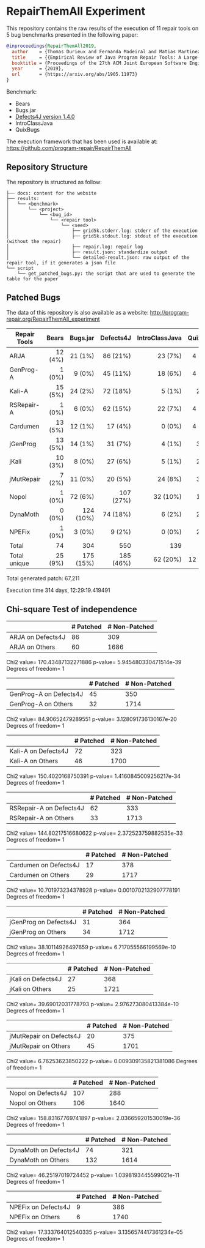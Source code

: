 # RepairThemAll Experiment

This repository contains the raw results of the execution of 11 repair tools on 5 bug benchmarks presented in the following paper:

```bibtex
@inproceedings{RepairThemAll2019,
  author    = {Thomas Durieux and Fernanda Madeiral and Matias Martinez and Rui Abreu},
  title     = {{Empirical Review of Java Program Repair Tools: A Large-Scale Experiment on 2,141 Bugs and 23,551 Repair Attempts}},
  booktitle = {Proceedings of the 27th ACM Joint European Software Engineering Conference and Symposium on the Foundations of Software Engineering (ESEC/FSE '19)},
  year      = {2019},
  url       = {https://arxiv.org/abs/1905.11973}
}
```

Benchmark:

* Bears
* Bugs.jar
* [Defects4J version 1.4.0](https://github.com/rjust/defects4j/tree/v1.4.0)
* IntroClassJava
* QuixBugs

The execution framework that has been used is available at: https://github.com/program-repair/RepairThemAll

## Repository Structure

The repository is structured as follow:

```
├── docs: content for the website
├── results: 
│   └── <benchmark>
│       └── <project>
│           └── <bug_id>
│               └── <repair tool>
│                   └── <seed>
│                       ├── grid5k.stderr.log: stderr of the execution
│                       ├── grid5k.stdout.log: stdout of the execution (without the repair)
│                       ├── repair.log: repair log
│                       ├── result.json: standardize output 
│                       └── detailed-result.json: raw output of the repair tool, if it generates a json file
└── script
    └── get_patched_bugs.py: the script that are used to generate the table for the paper
```


## Patched Bugs

The data of this repository is also available as a website: http://program-repair.org/RepairThemAll_experiment

| Repair Tools | Bears   | Bugs.jar  | Defects4J | IntroClassJava | QuixBugs | Total    |
| ------------ | -------:| ---------:| ---------:| --------------:| --------:| --------:|
| ARJA         | 12 (4%) | 21 (1%)   | 86 (21%)  | 23 (7%)        | 4 (10%)  | 146 (6%) |
| GenProg-A    | 1 (0%)  | 9 (0%)    | 45 (11%)  | 18 (6%)        | 4 (10%)  | 77 (3%)  |
| Kali-A       | 15 (5%) | 24 (2%)   | 72 (18%)  | 5 (1%)         | 2 (5%)   | 118 (5%) |
| RSRepair-A   | 1 (0%)  | 6 (0%)    | 62 (15%)  | 22 (7%)        | 4 (10%)  | 95 (4%)  |
| Cardumen     | 13 (5%) | 12 (1%)   | 17 (4%)   | 0 (0%)         | 4 (10%)  | 46 (2%)  |
| jGenProg     | 13 (5%) | 14 (1%)   | 31 (7%)   | 4 (1%)         | 3 (7%)   | 65 (3%)  |
| jKali        | 10 (3%) | 8 (0%)    | 27 (6%)   | 5 (1%)         | 2 (5%)   | 52 (2%)  |
| jMutRepair   | 7 (2%)  | 11 (0%)   | 20 (5%)   | 24 (8%)        | 3 (7%)   | 65 (3%)  |
| Nopol        | 1 (0%)  | 72 (6%)   | 107 (27%) | 32 (10%)       | 1 (2%)   | 213 (9%) |
| DynaMoth     | 0 (0%)  | 124 (10%) | 74 (18%)  | 6 (2%)         | 2 (5%)   | 206 (9%) |
| NPEFix       | 1 (0%)  | 3 (0%)    | 9 (2%)    | 0 (0%)         | 2 (5%)   | 15 (0%)  |
| Total        | 74      | 304       | 550       | 139            | 31       | 1,098    |
| Total unique | 25 (9%) | 175 (15%) | 185 (46%) | 62 (20%)       | 12 (30%) | 459 (21%)|

Total generated patch: 67,211

Execution time 314 days, 12:29:19.419491 

## Chi-square Test of independence

|                | # Patched | # Non-Patched |
| -------------- | --------- | ------------- |
| ARJA on Defects4J  | 86 | 309 |
| ARJA on Others  | 60 | 1686 |

Chi2 value= 170.43487132271886 p-value= 5.945480330471514e-39 Degrees of freedom= 1

|                | # Patched | # Non-Patched |
| -------------- | --------- | ------------- |
| GenProg-A on Defects4J  | 45 | 350 |
| GenProg-A on Others  | 32 | 1714 |

Chi2 value= 84.90652479289551 p-value= 3.128091736130167e-20 Degrees of freedom= 1

|                | # Patched | # Non-Patched |
| -------------- | --------- | ------------- |
| Kali-A on Defects4J  | 72 | 323 |
| Kali-A on Others  | 46 | 1700 |

Chi2 value= 150.4020168750391 p-value= 1.4160845009256217e-34 Degrees of freedom= 1

|                | # Patched | # Non-Patched |
| -------------- | --------- | ------------- |
| RSRepair-A on Defects4J  | 62 | 333 |
| RSRepair-A on Others  | 33 | 1713 |

Chi2 value= 144.80217516680622 p-value= 2.372523759882535e-33 Degrees of freedom= 1

|                | # Patched | # Non-Patched |
| -------------- | --------- | ------------- |
| Cardumen on Defects4J  | 17 | 378 |
| Cardumen on Others  | 29 | 1717 |

Chi2 value= 10.701973234378928 p-value= 0.0010702132907778191 Degrees of freedom= 1

|                | # Patched | # Non-Patched |
| -------------- | --------- | ------------- |
| jGenProg on Defects4J  | 31 | 364 |
| jGenProg on Others  | 34 | 1712 |

Chi2 value= 38.10114926497659 p-value= 6.717055566199569e-10 Degrees of freedom= 1

|                | # Patched | # Non-Patched |
| -------------- | --------- | ------------- |
| jKali on Defects4J  | 27 | 368 |
| jKali on Others  | 25 | 1721 |

Chi2 value= 39.69012031778793 p-value= 2.976273080413384e-10 Degrees of freedom= 1

|                | # Patched | # Non-Patched |
| -------------- | --------- | ------------- |
| jMutRepair on Defects4J  | 20 | 375 |
| jMutRepair on Others  | 45 | 1701 |

Chi2 value= 6.76253623850222 p-value= 0.009309135821381086 Degrees of freedom= 1

|                | # Patched | # Non-Patched |
| -------------- | --------- | ------------- |
| Nopol on Defects4J  | 107 | 288 |
| Nopol on Others  | 106 | 1640 |

Chi2 value= 158.83167769741897 p-value= 2.036659201530019e-36 Degrees of freedom= 1

|                | # Patched | # Non-Patched |
| -------------- | --------- | ------------- |
| DynaMoth on Defects4J  | 74 | 321 |
| DynaMoth on Others  | 132 | 1614 |

Chi2 value= 46.25197019724452 p-value= 1.0398193445599021e-11 Degrees of freedom= 1

|                | # Patched | # Non-Patched |
| -------------- | --------- | ------------- |
| NPEFix on Defects4J  | 9 | 386 |
| NPEFix on Others  | 6 | 1740 |

Chi2 value= 17.333764012540335 p-value= 3.1356574417361234e-05 Degrees of freedom= 1
